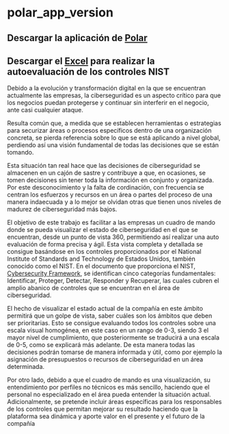 # polar_app_version

## Descargar la aplicación de [Polar](https://splunkbase.splunk.com/app/5105) 
## Descargar el [Excel](https://drive.google.com/file/d/1E7GyZfnJ5sgUdFhRjwQxachTlx5kHKBQ/view?usp=sharing) para realizar la autoevaluación de los controles NIST


Debido a la evolución y transformación digital en la que se encuentran actualmente las empresas, la ciberseguridad es un aspecto crítico para que los negocios puedan protegerse y continuar sin interferir en el negocio, ante casi cualquier ataque.

Resulta común que, a medida que se establecen herramientas o estrategias para securizar áreas o procesos específicos dentro de una organización concreta, se pierda referencia sobre lo que se está aplicando a nivel global, perdiendo así una visión fundamental de todas las decisiones que se están tomando.

Esta situación tan real hace que las decisiones de ciberseguridad se almacenen en un cajón de sastre y contribuye a que, en ocasiones, se tomen decisiones sin tener toda la información en conjunto y organizada. Por este desconocimiento y la falta de cordinación, con frecuencia se centran los esfuerzos y recursos en un área o partes del proceso de una manera indaecuada y a lo mejor se olvidan otras que tienen unos niveles de madurez de ciberseguridad más bajos.

El objetivo de este trabajo es facilitar a las empresas un cuadro de mando donde se pueda visualizar el estado de ciberseguridad en el que se encuentran, desde un punto de vista 360, permitiendo así realizar una auto evaluación de forma precisa y ágil. Esta vista completa y detallada se consigue basándose en los controles proporcionados por el National Institute of Standards and Technology de Estados Unidos, también conocido como el NIST. En el documento que proporciona el NIST,   [Cybersecurity Framework](https://www.nist.gov/cyberframework), se identifican cinco categorías fundamentales: Identificar, Proteger, Detectar, Responder y Recuperar, las cuales cubren el amplio abanico de controles que se encuentran en el área de ciberseguridad.

El hecho de visualizar el estado actual de la compañía en este ámbito permitirá que un golpe de vista, saber cuáles son los ámbitos que deben ser prioritarias. Esto se consigue evaluando todos los controles sobre una escala visual homogénea, en este caso en un rango de 0-3, siendo 3 el mayor nivel de cumplimiento, que posteriormente se traducirá a una escala de 0-5, como se explicará más adelante. De esta manera todas las decisiones podrán tomarse de manera informada y útil, como por ejemplo la asignación de presupuestos o recursos de ciberseguridad en un área determinada. 

Por otro lado, debido a que el cuadro de mando es una visualización, su entendimiento por perfiles no técnicos es más sencillo, haciendo que el personal no especializado en el área pueda entender la situación actual. Adicionalmente, se pretende incluir áreas específicas para los responsables de los controles que permitan mejorar su resultado haciendo que la plataforma sea dinámica y aporte valor en el presente y el futuro de la compañía
